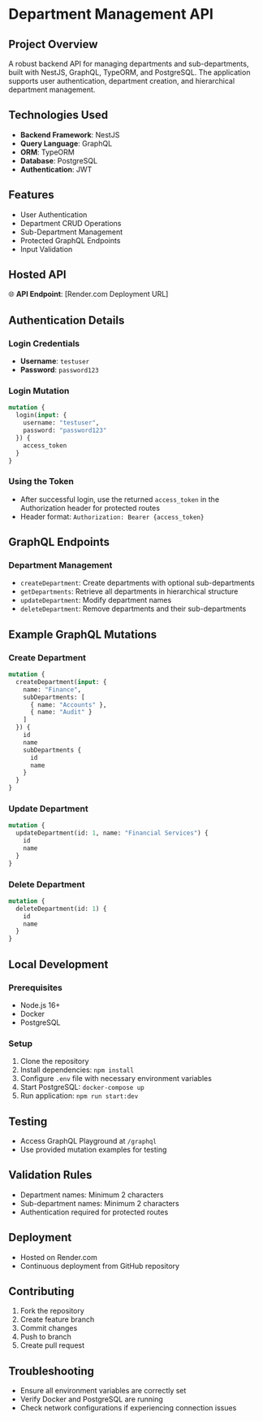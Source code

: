 # Department Management API

## Project Overview
A robust backend API for managing departments and sub-departments, built with NestJS, GraphQL, TypeORM, and PostgreSQL. The application supports user authentication, department creation, and hierarchical department management.

## Technologies Used
- **Backend Framework**: NestJS
- **Query Language**: GraphQL
- **ORM**: TypeORM
- **Database**: PostgreSQL
- **Authentication**: JWT

## Features
- User Authentication
- Department CRUD Operations
- Sub-Department Management
- Protected GraphQL Endpoints
- Input Validation

## Hosted API
🌐 **API Endpoint**: [Render.com Deployment URL]

## Authentication Details
### Login Credentials
- **Username**: `testuser`
- **Password**: `password123`

### Login Mutation
```graphql
mutation {
  login(input: {
    username: "testuser",
    password: "password123"
  }) {
    access_token
  }
}
```

### Using the Token
- After successful login, use the returned `access_token` in the Authorization header for protected routes
- Header format: `Authorization: Bearer {access_token}`

## GraphQL Endpoints

### Department Management
- `createDepartment`: Create departments with optional sub-departments
- `getDepartments`: Retrieve all departments in hierarchical structure
- `updateDepartment`: Modify department names
- `deleteDepartment`: Remove departments and their sub-departments

## Example GraphQL Mutations

### Create Department
```graphql
mutation {
  createDepartment(input: {
    name: "Finance",
    subDepartments: [
      { name: "Accounts" },
      { name: "Audit" }
    ]
  }) {
    id
    name
    subDepartments {
      id
      name
    }
  }
}
```

### Update Department
```graphql
mutation {
  updateDepartment(id: 1, name: "Financial Services") {
    id
    name
  }
}
```

### Delete Department
```graphql
mutation {
  deleteDepartment(id: 1) {
    id
    name
  }
}
```

## Local Development

### Prerequisites
- Node.js 16+
- Docker
- PostgreSQL

### Setup
1. Clone the repository
2. Install dependencies: `npm install`
3. Configure `.env` file with necessary environment variables
4. Start PostgreSQL: `docker-compose up`
5. Run application: `npm run start:dev`

## Testing
- Access GraphQL Playground at `/graphql`
- Use provided mutation examples for testing

## Validation Rules
- Department names: Minimum 2 characters
- Sub-department names: Minimum 2 characters
- Authentication required for protected routes

## Deployment
- Hosted on Render.com
- Continuous deployment from GitHub repository

## Contributing
1. Fork the repository
2. Create feature branch
3. Commit changes
4. Push to branch
5. Create pull request

## Troubleshooting
- Ensure all environment variables are correctly set
- Verify Docker and PostgreSQL are running
- Check network configurations if experiencing connection issues